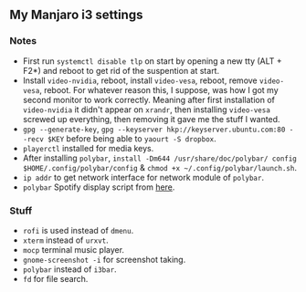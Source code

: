 ## My Manjaro i3 settings

### Notes
* First run `systemctl disable tlp` on start by opening a new tty (ALT + F2*) and reboot to get rid of the suspention at start.
* Install `video-nvidia`, reboot, install `video-vesa`, reboot, remove `video-vesa`, reboot. For whatever reason this, I suppose, was how I got my second monitor to work correctly. Meaning after first installation of `video-nvidia` it didn't appear on `xrandr`, then installing `video-vesa` screwed up everything, then removing it gave me the stuff I wanted.
* `gpg --generate-key`, `gpg --keyserver hkp://keyserver.ubuntu.com:80 --recv $KEY` before being able to `yaourt -S dropbox`.
* `playerctl` installed for media keys.
* After installing `polybar`, `install -Dm644 /usr/share/doc/polybar/ config $HOME/.config/polybar/config` & `chmod +x ~/.config/polybar/launch.sh`.
* `ip addr` to get network interface for network module of `polybar`.
* `polybar` Spotify display script from [here](https://github.com/NicholasFeldman/dotfiles/blob/master/polybar/.config/polybar/spotify.sh).

### Stuff
* `rofi` is used instead of `dmenu`.
* `xterm` instead of `urxvt`.
* `mocp` terminal music player.
* `gnome-screenshot -i` for screenshot taking.
* `polybar` instead of `i3bar`.
* `fd` for file search.
